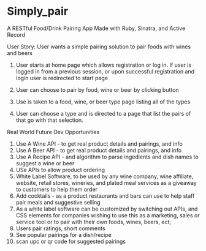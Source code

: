 # Simply_pair

A RESTful Food/Drink Pairing App Made with Ruby, Sinatra, and Active Record


User Story:
User wants a simple pairing solution to pair foods with wines and beers

1. User starts at home page which allows registration or log in.  If user is logged in from a previous session, or upon successful registration and login user is redirected to start page

2. User can choose to pair by food, wine or beer by clicking button

3. Use is taken to a food, wine, or beer type page listing all of the types 

4. User can choose a type and is directed to a page that list the pairs of that go with that selection.


Real World Future Dev Opportunities
1.  Use A Wine API - to get real product details and pairings, and info
2.  Use A Beer API - to get real product details and pairings, and info
3.  Use A Recipe API - and algorithm to parse ingedients and dish names to suggest a wine or beer
4.  USe APIs to allow product ordering
5.  White Label Software, to be used by any wine company, wine affiliate, website, retail stores, 
    wineries, and plated meal services
    as a giveaway to customers to help them order
6.  Add cocktails - as a product restaurants and bars can use to help staff pair meals and suggestive 	  selling    
7.  As a white label software can be customized by switching out APIs, and CSS elements for companies
    wishing to use this as a marketing, sales or service tool or to pair with their own foods, wines, beers, ect;
8. Users pair ratings, short comments
9. See popular pairings for a dish/recipe
10. scan upc or qr code  for suggested pairings    
